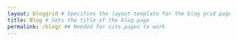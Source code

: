 ```yaml
---
layout: bloggrid # Specifies the layout template for the blog grid page
title: Blog # Sets the title of the blog page
permalink: /blog/ ## Needed for site.pages to work
---
```

